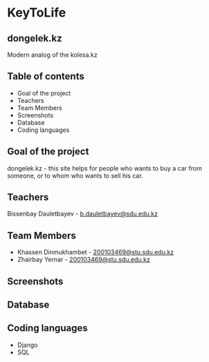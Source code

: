 #                                 KeyToLife

## dongelek.kz
Modern analog of the kolesa.kz

## Table of contents
* Goal of the project
* Teachers
* Team Members
* Screenshots
* Database
* Coding languages

## Goal of the project
dongelek.kz - this site helps for people who wants to buy a car from someone, or to whom who wants to sell his car.

## Teachers
Bissenbay Dauletbayev - b.dauletbayev@sdu.edu.kz

## Team Members
* Khassen Dinmukhambet - 200103469@stu.sdu.edu.kz
* Zhairbay Yernar - 200103469@stu.sdu.edu.kz


## Screenshots





## Database



## Coding languages
* Django
* SQL
